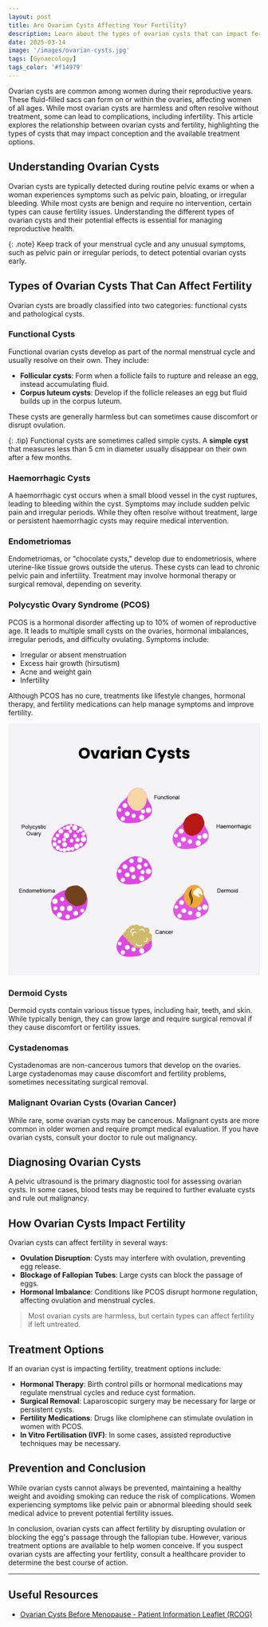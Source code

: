 ```yaml
---
layout: post
title: Are Ovarian Cysts Affecting Your Fertility?
description: Learn about the types of ovarian cysts that can impact fertility and the available treatment options.
date: 2025-03-14
image: '/images/ovarian-cysts.jpg'
tags: [Gynaecology]
tags_color: '#f14979'
---
```


Ovarian cysts are common among women during their reproductive years. These fluid-filled sacs can form on or within the ovaries, affecting women of all ages. While most ovarian cysts are harmless and often resolve without treatment, some can lead to complications, including infertility. This article explores the relationship between ovarian cysts and fertility, highlighting the types of cysts that may impact conception and the available treatment options.

## Understanding Ovarian Cysts

Ovarian cysts are typically detected during routine pelvic exams or when a woman experiences symptoms such as pelvic pain, bloating, or irregular bleeding. While most cysts are benign and require no intervention, certain types can cause fertility issues. Understanding the different types of ovarian cysts and their potential effects is essential for managing reproductive health.

{: .note}
Keep track of your menstrual cycle and any unusual symptoms, such as pelvic pain or irregular periods, to detect potential ovarian cysts early.

## Types of Ovarian Cysts That Can Affect Fertility

Ovarian cysts are broadly classified into two categories: functional cysts and pathological cysts.

### Functional Cysts

Functional ovarian cysts develop as part of the normal menstrual cycle and usually resolve on their own. They include:

- **Follicular cysts**: Form when a follicle fails to rupture and release an egg, instead accumulating fluid.
- **Corpus luteum cysts**: Develop if the follicle releases an egg but fluid builds up in the corpus luteum.

These cysts are generally harmless but can sometimes cause discomfort or disrupt ovulation.

{: .tip}
Functional cysts are sometimes called simple cysts. A **simple cyst** that measures less than 5 cm in diameter usually disappear on their own after a few months.

### Haemorrhagic Cysts

A haemorrhagic cyst occurs when a small blood vessel in the cyst ruptures, leading to bleeding within the cyst. Symptoms may include sudden pelvic pain and irregular periods. While they often resolve without treatment, large or persistent haemorrhagic cysts may require medical intervention.

### Endometriomas

Endometriomas, or "chocolate cysts," develop due to endometriosis, where uterine-like tissue grows outside the uterus. These cysts can lead to chronic pelvic pain and infertility. Treatment may involve hormonal therapy or surgical removal, depending on severity.

### Polycystic Ovary Syndrome (PCOS)

PCOS is a hormonal disorder affecting up to 10% of women of reproductive age. It leads to multiple small cysts on the ovaries, hormonal imbalances, irregular periods, and difficulty ovulating. Symptoms include:

- Irregular or absent menstruation
- Excess hair growth (hirsutism)
- Acne and weight gain
- Infertility

Although PCOS has no cure, treatments like lifestyle changes, hormonal therapy, and fertility medications can help manage symptoms and improve fertility.

![ovarian cysts](/images/ovarian-cysts-diagram.jpg)

### Dermoid Cysts

Dermoid cysts contain various tissue types, including hair, teeth, and skin. While typically benign, they can grow large and require surgical removal if they cause discomfort or fertility issues.

### Cystadenomas

Cystadenomas are non-cancerous tumors that develop on the ovaries. Large cystadenomas may cause discomfort and fertility problems, sometimes necessitating surgical removal.

### Malignant Ovarian Cysts (Ovarian Cancer)

While rare, some ovarian cysts may be cancerous. Malignant cysts are more common in older women and require prompt medical evaluation. If you have ovarian cysts, consult your doctor to rule out malignancy.

## Diagnosing Ovarian Cysts

A pelvic ultrasound is the primary diagnostic tool for assessing ovarian cysts. In some cases, blood tests may be required to further evaluate cysts and rule out malignancy.

## How Ovarian Cysts Impact Fertility

Ovarian cysts can affect fertility in several ways:

- **Ovulation Disruption**: Cysts may interfere with ovulation, preventing egg release.
- **Blockage of Fallopian Tubes**: Large cysts can block the passage of eggs.
- **Hormonal Imbalance**: Conditions like PCOS disrupt hormone regulation, affecting ovulation and menstrual cycles.


> Most ovarian cysts are harmless, but certain types can affect fertility if left untreated.


## Treatment Options

If an ovarian cyst is impacting fertility, treatment options include:

- **Hormonal Therapy**: Birth control pills or hormonal medications may regulate menstrual cycles and reduce cyst formation.
- **Surgical Removal**: Laparoscopic surgery may be necessary for large or persistent cysts.
- **Fertility Medications**: Drugs like clomiphene can stimulate ovulation in women with PCOS.
- **In Vitro Fertilisation (IVF)**: In some cases, assisted reproductive techniques may be necessary.

## Prevention and Conclusion

While ovarian cysts cannot always be prevented, maintaining a healthy weight and avoiding smoking can reduce the risk of complications. Women experiencing symptoms like pelvic pain or abnormal bleeding should seek medical advice to prevent potential fertility issues.

In conclusion, ovarian cysts can affect fertility by disrupting ovulation or blocking the egg's passage through the fallopian tube. However, various treatment options are available to help women conceive. If you suspect ovarian cysts are affecting your fertility, consult a healthcare provider to determine the best course of action.

***

## Useful Resources

- [Ovarian Cysts Before Menopause - Patient Information Leaflet (RCOG)](https://www.rcog.org.uk/for-the-public/browse-all-patient-information-leaflets/ovarian-cysts-before-the-menopause-patient-information-leaflet/)
